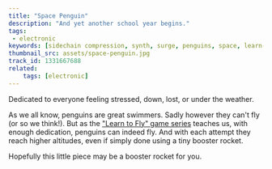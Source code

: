```yaml
---
title: "Space Penguin"
description: "And yet another school year begins."
tags:
 - electronic
keywords: [sidechain compression, synth, surge, penguins, space, learn-to-fly]
thumbnail_src: assets/space-penguin.jpg
track_id: 1331667688
related:
    tags: [electronic]
---
```


Dedicated to everyone feeling stressed, down, lost, or under the weather.

As we all know, penguins are great swimmers. Sadly however they can't fly (or so we think!). But as the ["Learn to Fly" game series][ltf] teaches us, with enough dedication, penguins can indeed fly. And with each attempt they reach higher altitudes, even if simply done using a tiny booster rocket.

Hopefully this little piece may be a booster rocket for you.


[ltf]: https://learntofly.fandom.com/wiki/Learn_To_Fly_Wiki